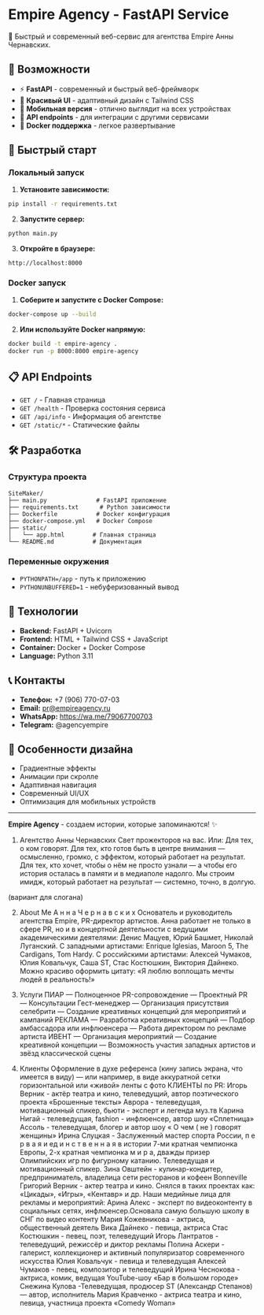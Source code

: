 # Empire Agency - FastAPI Service

🚀 Быстрый и современный веб-сервис для агентства Empire Анны Чернавских.

## 🎯 Возможности

- ⚡ **FastAPI** - современный и быстрый веб-фреймворк
- 🎨 **Красивый UI** - адаптивный дизайн с Tailwind CSS
- 📱 **Мобильная версия** - отлично выглядит на всех устройствах
- 🔧 **API endpoints** - для интеграции с другими сервисами
- 🐳 **Docker поддержка** - легкое развертывание

## 🚀 Быстрый старт

### Локальный запуск

1. **Установите зависимости:**
```bash
pip install -r requirements.txt
```

2. **Запустите сервер:**
```bash
python main.py
```

3. **Откройте в браузере:**
```
http://localhost:8000
```

### Docker запуск

1. **Соберите и запустите с Docker Compose:**
```bash
docker-compose up --build
```

2. **Или используйте Docker напрямую:**
```bash
docker build -t empire-agency .
docker run -p 8000:8000 empire-agency
```

## 📋 API Endpoints

- `GET /` - Главная страница
- `GET /health` - Проверка состояния сервиса
- `GET /api/info` - Информация об агентстве
- `GET /static/*` - Статические файлы

## 🛠️ Разработка

### Структура проекта
```
SiteMaker/
├── main.py              # FastAPI приложение
├── requirements.txt      # Python зависимости
├── Dockerfile           # Docker конфигурация
├── docker-compose.yml   # Docker Compose
├── static/
│   └── app.html        # Главная страница
└── README.md           # Документация
```

### Переменные окружения
- `PYTHONPATH=/app` - путь к приложению
- `PYTHONUNBUFFERED=1` - небуферизованный вывод

## 🔧 Технологии

- **Backend:** FastAPI + Uvicorn
- **Frontend:** HTML + Tailwind CSS + JavaScript
- **Container:** Docker + Docker Compose
- **Language:** Python 3.11

## 📞 Контакты

- **Телефон:** +7 (906) 770-07-03
- **Email:** pr@empireagency.ru
- **WhatsApp:** https://wa.me/79067700703
- **Telegram:** @agencyempire

## 🎨 Особенности дизайна

- Градиентные эффекты
- Анимации при скролле
- Адаптивная навигация
- Современный UI/UX
- Оптимизация для мобильных устройств

---

**Empire Agency** - создаем истории, которые запоминаются! ✨ 

1. Агентство Анны Чернавских
Свет прожекторов на вас.
Или: Для тех, о ком говорят.
Для тех, кто готов быть в центре внимания —
осмысленно, громко, с эффектом, который работает на результат.
Для тех, кто хочет, чтобы о нём не просто узнали — а чтобы его история осталась в памяти и в медиаполе надолго.
Мы строим имидж, который работает на результат —
системно, точно, в долгую.

(вариант для слогана)
 
2. About Me
А н н а  Ч е р н а в с к и х
Основатель и руководитель агентства Empire, PR-директор артистов.
Анна работает не только в сфере PR, но и в концертной деятельности с ведущими академическими деятелями: Денис Мацуев, Юрий Башмет, Николай Луганский.
С западными артистами: Enrique Iglesias, Maroon 5, The Cardigans, Tom Hardy.
С российскими артистами: Алексей Чумаков, Юлия Ковальчук, Саша ST, Стас Костюшкин, Виктория Дайнеко.
Можно красиво оформить цитату: «Я люблю воплощать мечты людей в реальность!»
 
3. Услуги
ПИАР
— Полноценное PR-сопровождение
— Проектный PR
— Консультации
Гест-менеджер
— Организация присутствия селебрити
— Создание креативных концепций для мероприятий и кампаний
РЕКЛАМА
— Разработка креативных концепций
— Подбор амбассадора или инфлюенсера
— Работа директором по рекламе артиста
ИВЕНТ
— Организация мероприятий
— Создание креативной концепции
— Возможность участия западных артистов и звёзд классической сцены
 
4. Клиенты
Оформление в духе референса (кину запись экрана, что имеется в виду) — или  например, в виде аккуратной сетки горизонтальной или «живой» ленты с фото
КЛИЕНТЫ по PR:
Игорь Верник - актёр театра и кино, телеведущий, автор поэтического проекта «Брошенные тексты» 
Аврора - телеведущая, мотивационный спикер, бьюти - эксперт и легенда муз.тв
Карина Нигай - телеведущая, fashion - инфлюенсер, автор шоу «Сплетница» 
Ассоль - телеведущая, блогер и автор шоу « О чем ( не ) говорят женщины» 
Ирина Слуцкая - Заслуженный мастер спорта России, п е р в а я и ед и н с т в е н н а я в истории 7-ми кратная чемпионка Европы, 2-х кратная чемпионка м и р а, дважды призер Олимпийских игр по фигурному катанию. Телеведущая и мотивационный спикер.
Зина Овштейн - кулинар-кондитер, предприниматель, владелица сети ресторанов и кофеен Bonneville
Григорий Верник - актер театра и кино. Снялся в таких проектах как: «Цикады», «Игры», «Кентавр» и др.
Наши медийные лица для рекламы и мероприятий:
Арина Алекс - эксперт по видеоконтенту в социальных сетях, инфлюенсер.Основала самую большую школу в СНГ по видео контенту
Мария Кожевникова -  актриса, общественный деятель
Вика Дайнеко - певица, актриса 
Стас Костюшкин - певец, поэт,  телеведущий
Игорь Лантратов - телеведущий, режиссёр и диктор рекламы 
Полина Аскери - галерист, коллекционер и активный популяризатор современного искусства 
Юлия Ковальчук - певица и телеведущая
Алексей Чумаков - певец, композитор и телеведущий
Ирина Чеснокова - актриса, комик, ведущая YouTube-шоу «Бар в большом городе»
Снежина Кулова -Телеведущая, продюсер 
ST (Александр Степанов) — автор, исполнитель
Мария Кравченко - актриса театра и кино, певица, участница проекта «Comedy Woman» 